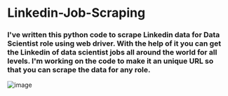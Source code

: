 # Linkedin-Job-Scraping

### I've written this python code to scrape Linkedin data for Data Scientist role using web driver. With the help of it you can get the Linkedin of data scientist jobs all around the world for all levels. I'm working on the code to make it an unique URL so that you can scrape the data for any role.



![image](https://github.com/Divyan8h/Linkedin-Job-Scraping/assets/99311459/c4df6360-f35d-4735-835e-ad9fba0e9d88)

